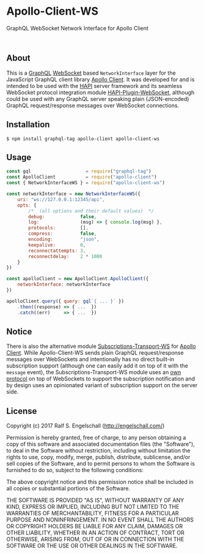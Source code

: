 
Apollo-Client-WS
================

GraphQL WebSocket Network Interface for Apollo Client

<p/>
<img src="https://nodei.co/npm/apollo-client-ws.png?downloads=true&stars=true" alt=""/>

<p/>
<img src="https://david-dm.org/rse/apollo-client-ws.png" alt=""/>

About
-----

This is a [GraphQL](http://graphql.org/)
[WebSocket](https://html.spec.whatwg.org/multipage/comms.html#network)
based `NetworkInterface` layer for the JavaScript GraphQL client library
[Apollo Client](https://github.com/apollographql/apollo-client).
It was developed for and is intended to be used with the [HAPI](http://hapijs.com/) server
framework and its seamless WebSocket protocol integration module
[HAPI-Plugin-WebSocket](https://github.com/rse/hapi-plugin-websocket),
although could be used with any GraphQL server speaking plain (JSON-encoded) GraphQL
request/response messages over WebSocket connections.

Installation
------------

```shell
$ npm install graphql-tag apollo-client apollo-client-ws
```

Usage
-----

```js
const gql                    = require("graphql-tag")
const ApolloClient           = require("apollo-client")
const { NetworkInterfaceWS } = require("apollo-client-ws")

const networkInterface = new NetworkInterfaceWS({
    uri: "ws://127.0.0.1:12345/api",
    opts: {
        /*  (all options and their default values)  */
        debug:             false,
        log:               (msg) => { console.log(msg) },
        protocols:         [],
        compress:          false,
        encoding:          "json",
        keepalive:         0,
        reconnectattempts: 3,
        reconnectdelay:    2 * 1000
    }
})

const apolloClient = new ApolloClient.ApolloClient({
    networkInterface: networkInterface
})

apolloClient.query({ query: gql`{ ... }` })
    .then((response) => { ...  })
    .catch((err)     => { ...  })
```

Notice
------

There is also the alternative module
[Subscriptions-Transport-WS](https://github.com/apollographql/subscriptions-transport-ws)
for [Apollo Client](https://github.com/apollographql/apollo-client). While
Apollo-Client-WS sends plain GraphQL request/response messages over
WebSockets and intentionally has no direct built-in subscription support (although one
can easily add it on top of it with the `message` event), the Subscriptions-Transport-WS module
uses an [own protocol](https://github.com/apollographql/subscriptions-transport-ws/blob/master/src/message-types.ts)
on top of WebSockets to support the subscription notification and
by design uses an opinionated variant of subscription support on the server side.

License
-------

Copyright (c) 2017 Ralf S. Engelschall (http://engelschall.com/)

Permission is hereby granted, free of charge, to any person obtaining
a copy of this software and associated documentation files (the
"Software"), to deal in the Software without restriction, including
without limitation the rights to use, copy, modify, merge, publish,
distribute, sublicense, and/or sell copies of the Software, and to
permit persons to whom the Software is furnished to do so, subject to
the following conditions:

The above copyright notice and this permission notice shall be included
in all copies or substantial portions of the Software.

THE SOFTWARE IS PROVIDED "AS IS", WITHOUT WARRANTY OF ANY KIND,
EXPRESS OR IMPLIED, INCLUDING BUT NOT LIMITED TO THE WARRANTIES OF
MERCHANTABILITY, FITNESS FOR A PARTICULAR PURPOSE AND NONINFRINGEMENT.
IN NO EVENT SHALL THE AUTHORS OR COPYRIGHT HOLDERS BE LIABLE FOR ANY
CLAIM, DAMAGES OR OTHER LIABILITY, WHETHER IN AN ACTION OF CONTRACT,
TORT OR OTHERWISE, ARISING FROM, OUT OF OR IN CONNECTION WITH THE
SOFTWARE OR THE USE OR OTHER DEALINGS IN THE SOFTWARE.


